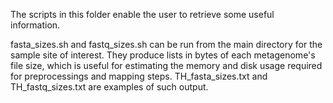 The scripts in this folder enable the user to retrieve some useful information.  

fasta_sizes.sh and fastq_sizes.sh can be run from the main directory for the sample site of interest.  They produce lists in bytes of each metagenome's file size, which is useful for estimating the memory and disk usage required for preprocessings and mapping steps.  TH_fasta_sizes.txt and TH_fastq_sizes.txt are examples of such output.

